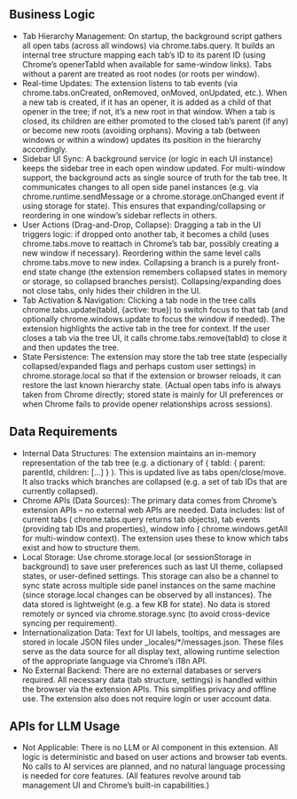 ## Business Logic

- Tab Hierarchy Management: On startup, the background script gathers all open tabs (across all
windows) via chrome.tabs.query. It builds an internal tree structure mapping each tab’s ID to its
parent ID (using Chrome’s openerTabId when available for same-window links). Tabs without a
parent are treated as root nodes (or roots per window).
- Real-time Updates: The extension listens to tab events (via chrome.tabs.onCreated,
onRemoved, onMoved, onUpdated, etc.). When a new tab is created, if it has an opener, it is
added as a child of that opener in the tree; if not, it’s a new root in that window. When a tab is closed,
its children are either promoted to the closed tab’s parent (if any) or become new roots (avoiding
orphans). Moving a tab (between windows or within a window) updates its position in the hierarchy
accordingly.
- Sidebar UI Sync: A background service (or logic in each UI instance) keeps the sidebar tree in each
open window updated. For multi-window support, the background acts as single source of truth for
the tab tree. It communicates changes to all open side panel instances (e.g. via
chrome.runtime.sendMessage or a chrome.storage.onChanged event if using storage for
state). This ensures that expanding/collapsing or reordering in one window’s sidebar reflects in
others.
- User Actions (Drag-and-Drop, Collapse): Dragging a tab in the UI triggers logic: if dropped onto
another tab, it becomes a child (uses chrome.tabs.move to reattach in Chrome’s tab bar, possibly
creating a new window if necessary). Reordering within the same level calls chrome.tabs.move to
new index. Collapsing a branch is a purely front-end state change (the extension remembers
collapsed states in memory or storage, so collapsed branches persist). Collapsing/expanding does
not close tabs, only hides their children in the UI.
- Tab Activation & Navigation: Clicking a tab node in the tree calls chrome.tabs.update(tabId, {active: true}) to switch focus to that tab (and optionally chrome.windows.update to focus the window if needed). The extension highlights the active tab in the tree for context. If the user closes a tab via the tree UI, it calls chrome.tabs.remove(tabId) to close it and then updates the tree.
- State Persistence: The extension may store the tab tree state (especially collapsed/expanded flags and perhaps custom user settings) in chrome.storage.local so that if the extension or browser reloads, it can restore the last known hierarchy state. (Actual open tabs info is always taken from Chrome directly; stored state is mainly for UI preferences or when Chrome fails to provide opener
relationships across sessions).

## Data Requirements

- Internal Data Structures: The extension maintains an in-memory representation of the tab tree (e.g. a dictionary of { tabId: { parent: parentId, children: [...] } ). This is updated live as tabs open/close/move. It also tracks which branches are collapsed (e.g. a set of tab IDs that are currently collapsed).
- Chrome APIs (Data Sources): The primary data comes from Chrome’s extension APIs – no external web APIs are needed. Data includes: list of current tabs ( chrome.tabs.query returns tab objects), tab events (providing tab IDs and properties), window info ( chrome.windows.getAll for multi-window context). The extension uses these to know which tabs exist and how to structure them.
- Local Storage: Use chrome.storage.local (or sessionStorage in background) to save user
preferences such as last UI theme, collapsed states, or user-defined settings. This storage can also be a channel to sync state across multiple side panel instances on the same machine (since storage.local changes can be observed by all instances). The data stored is lightweight (e.g. a few KB for state). No data is stored remotely or synced via chrome.storage.sync (to avoid cross-device syncing per requirement).
- Internationalization Data: Text for UI labels, tooltips, and messages are stored in locale JSON files under _locales/*/messages.json. These files serve as the data source for all display text, allowing runtime selection of the appropriate language via Chrome’s i18n API.
- No External Backend: There are no external databases or servers required. All necessary data (tab structure, settings) is handled within the browser via the extension APIs. This simplifies privacy and offline use. The extension also does not require login or user account data.

## APIs for LLM Usage
- Not Applicable: There is no LLM or AI component in this extension. All logic is deterministic and based on user actions and browser tab events. No calls to AI services are planned, and no natural language processing is needed for core features. (All features revolve around tab management UI and Chrome’s built-in capabilities.)